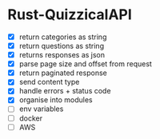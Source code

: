 # Rust-QuizzicalAPI

- [x] return categories as string
- [x] return questions as string
- [x] returns responses as json
- [x] parse page size and offset from request
- [x] return paginated response
- [x] send content type
- [x] handle errors + status code
- [x] organise into modules
- [ ] env variables
- [ ] docker
- [ ] AWS
